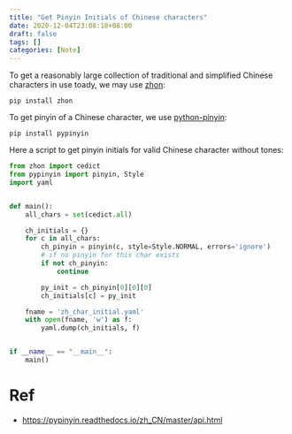 ```yaml
---
title: "Get Pinyin Initials of Chinese characters"
date: 2020-12-04T23:08:18+08:00
draft: false
tags: []
categories: [Note]
---
```


To get a reasonably large collection of traditional and simplified Chinese
characters in use toady, we may use [zhon](https://zhon.readthedocs.io/en/latest/):

<!--more-->

```
pip install zhon
```

To get pinyin of a Chinese character, we use [python-pinyin](https://github.com/mozillazg/python-pinyin):

```
pip install pypinyin
```

Here a script to get pinyin initials for valid Chinese character without tones:

```python
from zhon import cedict
from pypinyin import pinyin, Style
import yaml


def main():
    all_chars = set(cedict.all)

    ch_initials = {}
    for c in all_chars:
        ch_pinyin = pinyin(c, style=Style.NORMAL, errors='ignore')
        # if no pinyin for this char exists
        if not ch_pinyin:
            continue

        py_init = ch_pinyin[0][0][0]
        ch_initials[c] = py_init

    fname = 'zh_char_initial.yaml'
    with open(fname, 'w') as f:
        yaml.dump(ch_initials, f)


if __name__ == "__main__":
    main()
```

# Ref

+ https://pypinyin.readthedocs.io/zh_CN/master/api.html
